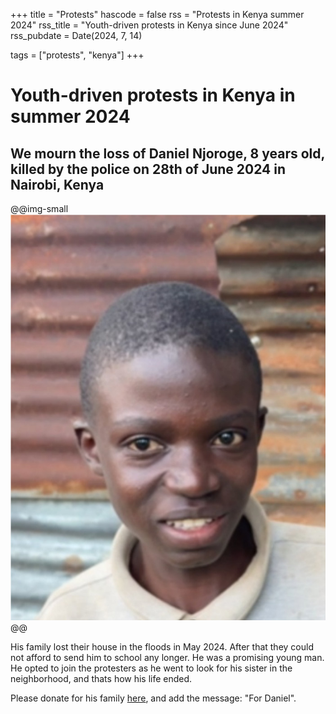 +++
title = "Protests"
hascode = false
rss = "Protests in Kenya summer 2024"
rss_title = "Youth-driven protests in Kenya since June 2024"
rss_pubdate = Date(2024, 7, 14)

tags = ["protests", "kenya"]
+++

# Youth-driven protests in Kenya in summer 2024

## We mourn the loss of Daniel Njoroge, 8 years old, killed by the police on 28th of June 2024 in Nairobi, Kenya

@@img-small ![alt](/assets/daniel.jpeg) @@

His family lost their house in the floods in May 2024. After that they could
not afford to send him to school any longer. He was a promising young
man. He opted to join the protesters as he went to look for his sister in
the neighborhood, and thats how his life ended.

Please donate for his family [here](https://bunq.me/climatesolidarity), and add the message: "For Daniel".